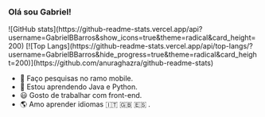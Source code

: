 ###                                                                   Olá sou Gabriel!

<div style="height: 200px, widht: 200px;">![GitHub stats](https://github-readme-stats.vercel.app/api?username=GabrielBBarros&show_icons=true&theme=radical&card_height=200)     [![Top Langs](https://github-readme-stats.vercel.app/api/top-langs/?username=GabrielBBarros&hide_progress=true&theme=radical&card_height=200)](https://github.com/anuraghazra/github-readme-stats)</div>


- 🔭 Faço pesquisas no ramo mobile.
- 🌱 Estou aprendendo Java e Python.
- 😃 Gosto de trabalhar com front-end.
- 🌎 Amo aprender idiomas 🇮🇹 🇬🇧 🇪🇸  .

